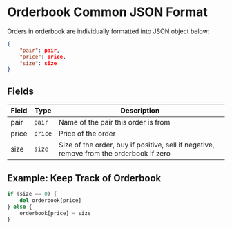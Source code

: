 # Orderbook Common JSON Format

Orders in orderbook are individually formatted into JSON object below:

```json
{
    "pair": pair,
    "price": price,
    "size": size
}
```

## Fields

| Field | Type    | Description                                                                             |
| ----- | ------- | --------------------------------------------------------------------------------------- |
| pair  | `pair`  | Name of the pair this order is from                                                     |
| price | `price` | Price of the order                                                                      |
| size  | `size`  | Size of the order, buy if positive, sell if negative, remove from the orderbook if zero |

## Example: Keep Track of Orderbook

```python
if (size == 0) {
    del orderbook[price]
} else {
    orderbook[price] = size
}
```
